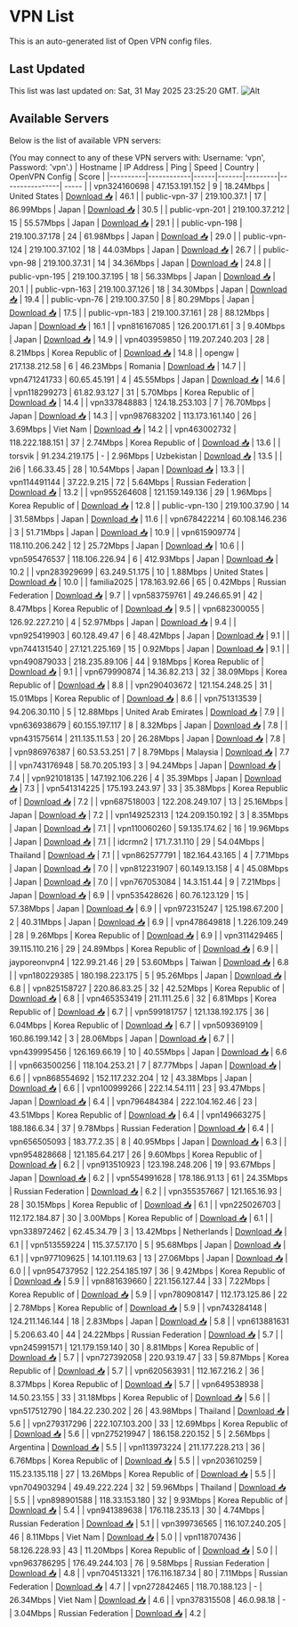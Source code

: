# VPN List

This is an auto-generated list of Open VPN config files.

## Last Updated

This list was last updated on: Sat, 31 May 2025 23:25:20 GMT.
![Alt](https://repobeats.axiom.co/api/embed/186b98318ef1479477931607c1ad7d823f12451f.svg "Repobeats analytics image")

## Available Servers

Below is the list of available VPN servers:

(You may connect to any of these VPN servers with: Username: 'vpn', Password: 'vpn'.)
| Hostname | IP Address | Ping | Speed | Country | OpenVPN Config | Score |
|----------|------------|------|-------|---------|----------------| ----- |
| vpn324160698 | 47.153.191.152 | 9 | 18.24Mbps | United States | [Download 📥](./configs/server_0_US.ovpn) | 46.1 |
| public-vpn-37 | 219.100.37.1 | 17 | 86.99Mbps | Japan | [Download 📥](./configs/server_1_JP.ovpn) | 30.5 |
| public-vpn-201 | 219.100.37.212 | 15 | 55.57Mbps | Japan | [Download 📥](./configs/server_2_JP.ovpn) | 29.1 |
| public-vpn-198 | 219.100.37.178 | 24 | 61.98Mbps | Japan | [Download 📥](./configs/server_3_JP.ovpn) | 29.0 |
| public-vpn-124 | 219.100.37.102 | 18 | 44.03Mbps | Japan | [Download 📥](./configs/server_4_JP.ovpn) | 26.7 |
| public-vpn-98 | 219.100.37.31 | 14 | 34.36Mbps | Japan | [Download 📥](./configs/server_5_JP.ovpn) | 24.8 |
| public-vpn-195 | 219.100.37.195 | 18 | 56.33Mbps | Japan | [Download 📥](./configs/server_6_JP.ovpn) | 20.1 |
| public-vpn-163 | 219.100.37.126 | 18 | 34.30Mbps | Japan | [Download 📥](./configs/server_7_JP.ovpn) | 19.4 |
| public-vpn-76 | 219.100.37.50 | 8 | 80.29Mbps | Japan | [Download 📥](./configs/server_8_JP.ovpn) | 17.5 |
| public-vpn-183 | 219.100.37.161 | 28 | 88.12Mbps | Japan | [Download 📥](./configs/server_9_JP.ovpn) | 16.1 |
| vpn816167085 | 126.200.171.61 | 3 | 9.40Mbps | Japan | [Download 📥](./configs/server_10_JP.ovpn) | 14.9 |
| vpn403959850 | 119.207.240.203 | 28 | 8.21Mbps | Korea Republic of | [Download 📥](./configs/server_11_KR.ovpn) | 14.8 |
| opengw | 217.138.212.58 | 6 | 46.23Mbps | Romania | [Download 📥](./configs/server_12_RO.ovpn) | 14.7 |
| vpn471241733 | 60.65.45.191 | 4 | 45.55Mbps | Japan | [Download 📥](./configs/server_13_JP.ovpn) | 14.6 |
| vpn118299273 | 61.82.93.127 | 31 | 5.70Mbps | Korea Republic of | [Download 📥](./configs/server_14_KR.ovpn) | 14.4 |
| vpn337848883 | 124.18.253.103 | 7 | 76.70Mbps | Japan | [Download 📥](./configs/server_15_JP.ovpn) | 14.3 |
| vpn987683202 | 113.173.161.140 | 26 | 3.69Mbps | Viet Nam | [Download 📥](./configs/server_16_VN.ovpn) | 14.2 |
| vpn463002732 | 118.222.188.151 | 37 | 2.74Mbps | Korea Republic of | [Download 📥](./configs/server_17_KR.ovpn) | 13.6 |
| torsvik | 91.234.219.175 | - | 2.96Mbps | Uzbekistan | [Download 📥](./configs/server_18_UZ.ovpn) | 13.5 |
| 2i6 | 1.66.33.45 | 28 | 10.54Mbps | Japan | [Download 📥](./configs/server_19_JP.ovpn) | 13.3 |
| vpn114491144 | 37.22.9.215 | 72 | 5.64Mbps | Russian Federation | [Download 📥](./configs/server_20_RU.ovpn) | 13.2 |
| vpn955264608 | 121.159.149.136 | 29 | 1.96Mbps | Korea Republic of | [Download 📥](./configs/server_21_KR.ovpn) | 12.8 |
| public-vpn-130 | 219.100.37.90 | 14 | 31.58Mbps | Japan | [Download 📥](./configs/server_22_JP.ovpn) | 11.6 |
| vpn678422214 | 60.108.146.236 | 3 | 51.71Mbps | Japan | [Download 📥](./configs/server_23_JP.ovpn) | 10.9 |
| vpn615909774 | 118.110.206.242 | 12 | 25.72Mbps | Japan | [Download 📥](./configs/server_24_JP.ovpn) | 10.6 |
| vpn595476537 | 118.106.226.94 | 6 | 412.93Mbps | Japan | [Download 📥](./configs/server_25_JP.ovpn) | 10.2 |
| vpn283929699 | 63.249.51.175 | 10 | 1.88Mbps | United States | [Download 📥](./configs/server_26_US.ovpn) | 10.0 |
| familia2025 | 178.163.92.66 | 65 | 0.42Mbps | Russian Federation | [Download 📥](./configs/server_27_RU.ovpn) | 9.7 |
| vpn583759761 | 49.246.65.91 | 42 | 8.47Mbps | Korea Republic of | [Download 📥](./configs/server_28_KR.ovpn) | 9.5 |
| vpn682300055 | 126.92.227.210 | 4 | 52.97Mbps | Japan | [Download 📥](./configs/server_29_JP.ovpn) | 9.4 |
| vpn925419903 | 60.128.49.47 | 6 | 48.42Mbps | Japan | [Download 📥](./configs/server_30_JP.ovpn) | 9.1 |
| vpn744131540 | 27.121.225.169 | 15 | 0.92Mbps | Japan | [Download 📥](./configs/server_31_JP.ovpn) | 9.1 |
| vpn490879033 | 218.235.89.106 | 44 | 9.18Mbps | Korea Republic of | [Download 📥](./configs/server_32_KR.ovpn) | 9.1 |
| vpn679990874 | 14.36.82.213 | 32 | 38.09Mbps | Korea Republic of | [Download 📥](./configs/server_33_KR.ovpn) | 8.8 |
| vpn290403672 | 121.154.248.25 | 31 | 15.01Mbps | Korea Republic of | [Download 📥](./configs/server_34_KR.ovpn) | 8.6 |
| vpn751313539 | 94.206.30.110 | 5 | 12.88Mbps | United Arab Emirates | [Download 📥](./configs/server_35_AE.ovpn) | 7.9 |
| vpn636938679 | 60.155.197.117 | 8 | 8.32Mbps | Japan | [Download 📥](./configs/server_36_JP.ovpn) | 7.8 |
| vpn431575614 | 211.135.11.53 | 20 | 26.28Mbps | Japan | [Download 📥](./configs/server_37_JP.ovpn) | 7.8 |
| vpn986976387 | 60.53.53.251 | 7 | 8.79Mbps | Malaysia | [Download 📥](./configs/server_38_MY.ovpn) | 7.7 |
| vpn743176948 | 58.70.205.193 | 3 | 94.24Mbps | Japan | [Download 📥](./configs/server_39_JP.ovpn) | 7.4 |
| vpn921018135 | 147.192.106.226 | 4 | 35.39Mbps | Japan | [Download 📥](./configs/server_40_JP.ovpn) | 7.3 |
| vpn541314225 | 175.193.243.97 | 33 | 35.38Mbps | Korea Republic of | [Download 📥](./configs/server_41_KR.ovpn) | 7.2 |
| vpn687518003 | 122.208.249.107 | 13 | 25.16Mbps | Japan | [Download 📥](./configs/server_42_JP.ovpn) | 7.2 |
| vpn149252313 | 124.209.150.192 | 3 | 8.35Mbps | Japan | [Download 📥](./configs/server_43_JP.ovpn) | 7.1 |
| vpn110060260 | 59.135.174.62 | 16 | 19.96Mbps | Japan | [Download 📥](./configs/server_44_JP.ovpn) | 7.1 |
| idcrmn2 | 171.7.31.110 | 29 | 54.04Mbps | Thailand | [Download 📥](./configs/server_45_TH.ovpn) | 7.1 |
| vpn862577791 | 182.164.43.165 | 4 | 7.71Mbps | Japan | [Download 📥](./configs/server_46_JP.ovpn) | 7.0 |
| vpn812231907 | 60.149.13.158 | 4 | 45.08Mbps | Japan | [Download 📥](./configs/server_47_JP.ovpn) | 7.0 |
| vpn767053084 | 14.3.151.44 | 9 | 7.21Mbps | Japan | [Download 📥](./configs/server_48_JP.ovpn) | 6.9 |
| vpn535428626 | 60.76.123.129 | 15 | 57.38Mbps | Japan | [Download 📥](./configs/server_49_JP.ovpn) | 6.9 |
| vpn972315247 | 125.198.67.200 | 2 | 40.31Mbps | Japan | [Download 📥](./configs/server_50_JP.ovpn) | 6.9 |
| vpn478649818 | 1.226.109.249 | 28 | 9.26Mbps | Korea Republic of | [Download 📥](./configs/server_51_KR.ovpn) | 6.9 |
| vpn311429465 | 39.115.110.216 | 29 | 24.89Mbps | Korea Republic of | [Download 📥](./configs/server_52_KR.ovpn) | 6.9 |
| jayporeonvpn4 | 122.99.21.46 | 29 | 53.60Mbps | Taiwan | [Download 📥](./configs/server_53_TW.ovpn) | 6.8 |
| vpn180229385 | 180.198.223.175 | 5 | 95.26Mbps | Japan | [Download 📥](./configs/server_54_JP.ovpn) | 6.8 |
| vpn825158727 | 220.86.83.25 | 32 | 42.52Mbps | Korea Republic of | [Download 📥](./configs/server_55_KR.ovpn) | 6.8 |
| vpn465353419 | 211.111.25.6 | 32 | 6.81Mbps | Korea Republic of | [Download 📥](./configs/server_56_KR.ovpn) | 6.7 |
| vpn599181757 | 121.138.192.175 | 36 | 6.04Mbps | Korea Republic of | [Download 📥](./configs/server_57_KR.ovpn) | 6.7 |
| vpn509369109 | 160.86.199.142 | 3 | 28.06Mbps | Japan | [Download 📥](./configs/server_58_JP.ovpn) | 6.7 |
| vpn439995456 | 126.169.66.19 | 10 | 40.55Mbps | Japan | [Download 📥](./configs/server_59_JP.ovpn) | 6.6 |
| vpn663500256 | 118.104.253.21 | 7 | 87.77Mbps | Japan | [Download 📥](./configs/server_60_JP.ovpn) | 6.6 |
| vpn868554692 | 152.117.232.204 | 12 | 43.38Mbps | Japan | [Download 📥](./configs/server_61_JP.ovpn) | 6.6 |
| vpn100999266 | 222.14.54.111 | 23 | 93.47Mbps | Japan | [Download 📥](./configs/server_62_JP.ovpn) | 6.4 |
| vpn796484384 | 222.104.162.46 | 23 | 43.51Mbps | Korea Republic of | [Download 📥](./configs/server_63_KR.ovpn) | 6.4 |
| vpn149663275 | 188.186.6.34 | 37 | 9.78Mbps | Russian Federation | [Download 📥](./configs/server_64_RU.ovpn) | 6.4 |
| vpn656505093 | 183.77.2.35 | 8 | 40.95Mbps | Japan | [Download 📥](./configs/server_65_JP.ovpn) | 6.3 |
| vpn954828668 | 121.185.64.217 | 26 | 9.60Mbps | Korea Republic of | [Download 📥](./configs/server_66_KR.ovpn) | 6.2 |
| vpn913510923 | 123.198.248.206 | 19 | 93.67Mbps | Japan | [Download 📥](./configs/server_67_JP.ovpn) | 6.2 |
| vpn554991628 | 178.186.91.13 | 61 | 24.35Mbps | Russian Federation | [Download 📥](./configs/server_68_RU.ovpn) | 6.2 |
| vpn355357667 | 121.165.16.93 | 28 | 30.15Mbps | Korea Republic of | [Download 📥](./configs/server_69_KR.ovpn) | 6.1 |
| vpn225026703 | 112.172.184.87 | 30 | 3.00Mbps | Korea Republic of | [Download 📥](./configs/server_70_KR.ovpn) | 6.1 |
| vpn338972462 | 62.45.34.79 | 3 | 13.42Mbps | Netherlands | [Download 📥](./configs/server_71_NL.ovpn) | 6.1 |
| vpn513559224 | 115.37.57.170 | 5 | 95.68Mbps | Japan | [Download 📥](./configs/server_72_JP.ovpn) | 6.1 |
| vpn977109625 | 14.101.119.63 | 13 | 27.06Mbps | Japan | [Download 📥](./configs/server_73_JP.ovpn) | 6.0 |
| vpn954737952 | 122.254.185.197 | 36 | 9.42Mbps | Korea Republic of | [Download 📥](./configs/server_74_KR.ovpn) | 5.9 |
| vpn881639660 | 221.156.127.44 | 33 | 7.22Mbps | Korea Republic of | [Download 📥](./configs/server_75_KR.ovpn) | 5.9 |
| vpn780908147 | 112.173.125.86 | 22 | 2.78Mbps | Korea Republic of | [Download 📥](./configs/server_76_KR.ovpn) | 5.9 |
| vpn743284148 | 124.211.146.144 | 18 | 2.83Mbps | Japan | [Download 📥](./configs/server_77_JP.ovpn) | 5.8 |
| vpn613881631 | 5.206.63.40 | 44 | 24.22Mbps | Russian Federation | [Download 📥](./configs/server_78_RU.ovpn) | 5.7 |
| vpn245991571 | 121.179.159.140 | 30 | 8.81Mbps | Korea Republic of | [Download 📥](./configs/server_79_KR.ovpn) | 5.7 |
| vpn727392058 | 220.93.19.47 | 33 | 59.87Mbps | Korea Republic of | [Download 📥](./configs/server_80_KR.ovpn) | 5.7 |
| vpn620563931 | 112.167.216.2 | 36 | 8.37Mbps | Korea Republic of | [Download 📥](./configs/server_81_KR.ovpn) | 5.7 |
| vpn649538938 | 14.50.23.155 | 33 | 31.18Mbps | Korea Republic of | [Download 📥](./configs/server_82_KR.ovpn) | 5.6 |
| vpn517512790 | 184.22.230.202 | 26 | 43.98Mbps | Thailand | [Download 📥](./configs/server_83_TH.ovpn) | 5.6 |
| vpn279317296 | 222.107.103.200 | 33 | 12.69Mbps | Korea Republic of | [Download 📥](./configs/server_84_KR.ovpn) | 5.6 |
| vpn275219947 | 186.158.220.152 | 5 | 2.56Mbps | Argentina | [Download 📥](./configs/server_85_AR.ovpn) | 5.5 |
| vpn113973224 | 211.177.228.213 | 36 | 6.76Mbps | Korea Republic of | [Download 📥](./configs/server_86_KR.ovpn) | 5.5 |
| vpn203610259 | 115.23.135.118 | 27 | 13.26Mbps | Korea Republic of | [Download 📥](./configs/server_87_KR.ovpn) | 5.5 |
| vpn704903294 | 49.49.222.224 | 32 | 59.96Mbps | Thailand | [Download 📥](./configs/server_88_TH.ovpn) | 5.5 |
| vpn898901588 | 118.33.153.180 | 32 | 9.93Mbps | Korea Republic of | [Download 📥](./configs/server_89_KR.ovpn) | 5.4 |
| vpn941389638 | 176.118.235.13 | 30 | 4.74Mbps | Russian Federation | [Download 📥](./configs/server_90_RU.ovpn) | 5.1 |
| vpn399736565 | 116.107.240.205 | 46 | 8.11Mbps | Viet Nam | [Download 📥](./configs/server_91_VN.ovpn) | 5.0 |
| vpn118707436 | 58.126.228.93 | 43 | 11.20Mbps | Korea Republic of | [Download 📥](./configs/server_92_KR.ovpn) | 5.0 |
| vpn963786295 | 176.49.244.103 | 76 | 9.58Mbps | Russian Federation | [Download 📥](./configs/server_93_RU.ovpn) | 4.8 |
| vpn704513321 | 176.116.187.34 | 80 | 7.11Mbps | Russian Federation | [Download 📥](./configs/server_94_RU.ovpn) | 4.7 |
| vpn272842465 | 118.70.188.123 | - | 26.34Mbps | Viet Nam | [Download 📥](./configs/server_95_VN.ovpn) | 4.6 |
| vpn378315508 | 46.0.98.18 | - | 3.04Mbps | Russian Federation | [Download 📥](./configs/server_96_RU.ovpn) | 4.2 |
